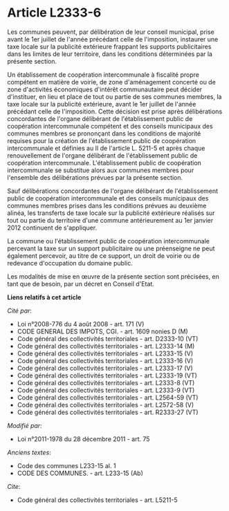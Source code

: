 # Article L2333-6

Les communes peuvent, par délibération de leur conseil municipal, prise avant le 1er juillet de l'année précédant celle de
l'imposition, instaurer une taxe locale sur la publicité extérieure frappant les supports publicitaires dans les limites de
leur territoire, dans les conditions déterminées par la présente section. 

Un établissement de coopération intercommunale à fiscalité propre compétent en matière de voirie, de zone d'aménagement
concerté ou de zone d'activités économiques d'intérêt communautaire peut décider d'instituer, en lieu et place de tout ou
partie de ses communes membres, la taxe locale sur la publicité extérieure, avant le 1er juillet de l'année précédant celle
de l'imposition. Cette décision est prise après délibérations concordantes de l'organe délibérant de l'établissement public
de coopération intercommunale compétent et des conseils municipaux des communes membres se prononçant dans les conditions de
majorité requises pour la création de l'établissement public de coopération intercommunale et définies au II de l'article L.
5211-5 et après chaque renouvellement de l'organe délibérant de l'établissement public de coopération intercommunale.
L'établissement public de coopération intercommunale se substitue alors aux communes membres pour l'ensemble des
délibérations prévues par la présente section. 

Sauf délibérations concordantes de l'organe délibérant de l'établissement public de coopération intercommunale et des
conseils municipaux des communes membres prises dans les conditions prévues au deuxième alinéa, les transferts de taxe locale
sur la publicité extérieure réalisés sur tout ou partie du territoire d'une commune antérieurement au 1er janvier 2012
continuent de s'appliquer. 

La commune ou l'établissement public de coopération intercommunale percevant la taxe sur un support publicitaire ou une
préenseigne ne peut également percevoir, au titre de ce support, un droit de voirie ou de redevance d'occupation du domaine
public. 

Les modalités de mise en œuvre de la présente section sont précisées, en tant que de besoin, par un décret en Conseil d'Etat.

**Liens relatifs à cet article**

_Cité par_:

  - Loi n°2008-776 du 4 août 2008 - art. 171 (V)
  - CODE GENERAL DES IMPOTS, CGI. - art. 1609 nonies D (M)
  - Code général des collectivités territoriales - art. D2333-10 (VT)
  - Code général des collectivités territoriales - art. L2333-14 (M)
  - Code général des collectivités territoriales - art. L2333-15 (V)
  - Code général des collectivités territoriales - art. L2333-16 (V)
  - Code général des collectivités territoriales - art. L2333-17 (V)
  - Code général des collectivités territoriales - art. L2333-19 (VT)
  - Code général des collectivités territoriales - art. L2333-8 (VT)
  - Code général des collectivités territoriales - art. L2333-9 (VT)
  - Code général des collectivités territoriales - art. L2564-59 (VT)
  - Code général des collectivités territoriales - art. L2572-58 (V)
  - Code général des collectivités territoriales - art. R2333-27 (VT)

_Modifié par_:

  - Loi n°2011-1978 du 28 décembre 2011 - art. 75

_Anciens textes_:

  - Code des communes L233-15 al. 1
  - CODE DES COMMUNES. - art. L233-15 (Ab)

_Cite_:

  - Code général des collectivités territoriales - art. L5211-5
